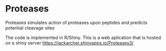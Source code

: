 # Proteases
Proteases simulates action of proteases upon peptides and predicts potential cleavage sites

The code is implemented in R/Shiny.
This is a web aplication that is hosted on a shiny server  https://jackarcher.shinyapps.io/Proteases3/ 
